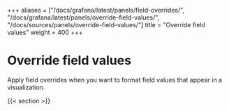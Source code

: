 +++
aliases = ["/docs/grafana/latest/panels/field-overrides/", "/docs/grafana/latest/panels/override-field-values/", "/docs/sources/panels/override-field-values/"]
title = "Override field values"
weight = 400
+++

# Override field values

Apply field overrides when you want to format field values that appear in a visualization.

{{< section >}}
